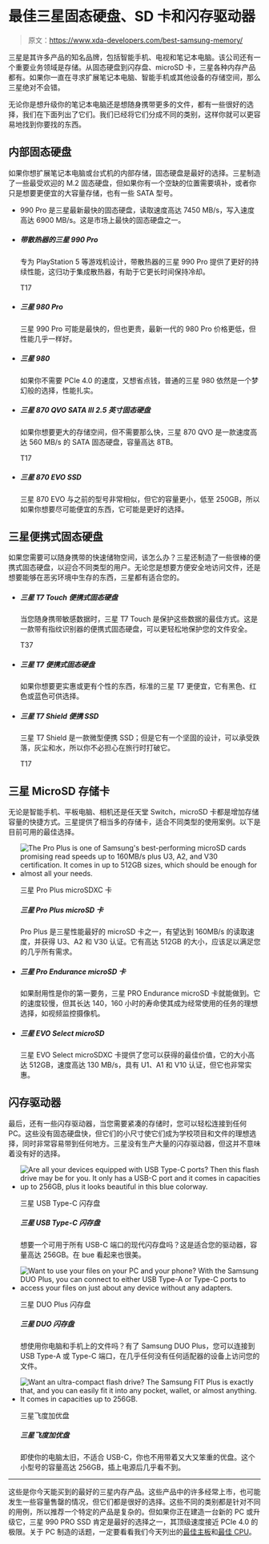 # 最佳三星固态硬盘、SD 卡和闪存驱动器

> 原文：<https://www.xda-developers.com/best-samsung-memory/>

三星是其许多产品的知名品牌，包括智能手机、电视和笔记本电脑。该公司还有一个重要业务领域是存储。从固态硬盘到闪存盘、microSD 卡，三星各种内存产品都有。如果你一直在寻求扩展笔记本电脑、智能手机或其他设备的存储空间，那么三星绝对不会错。

无论你是想升级你的笔记本电脑还是想随身携带更多的文件，都有一些很好的选择，我们在下面列出了它们。我们已经将它们分成不同的类别，这样你就可以更容易地找到你要找的东西。

## 内部固态硬盘

如果你想扩展笔记本电脑或台式机的内部存储，固态硬盘是最好的选择。三星制造了一些最受欢迎的 M.2 固态硬盘，但如果你有一个空缺的位置需要填补，或者你只是想要更便宜的大容量存储，也有一些 SATA 型号。

*   990 Pro 是三星最新最快的固态硬盘，读取速度高达 7450 MB/s，写入速度高达 6900 MB/s。这是市场上最快的固态硬盘之一。

*   ##### 带散热器的三星 990 Pro

    专为 PlayStation 5 等游戏机设计，带散热器的三星 990 Pro 提供了更好的持续性能，这归功于集成散热器，有助于它更长时间保持冷却。

    T17
*   ##### 三星 980 Pro

    三星 990 Pro 可能是最快的，但也更贵，最新一代的 980 Pro 价格更低，但性能几乎一样好。

*   ##### 三星 980

    如果你不需要 PCIe 4.0 的速度，又想省点钱，普通的三星 980 依然是一个梦幻般的选择，性能扎实。

*   ##### 三星 870 QVO SATA III 2.5 英寸固态硬盘

    如果你想要更大的存储空间，但不需要那么快，三星 870 QVO 是一款速度高达 560 MB/s 的 SATA 固态硬盘，容量高达 8TB。

    T17
*   ##### 三星 870 EVO SSD

    三星 870 EVO 与之前的型号非常相似，但它的容量更小，低至 250GB，所以如果你想要尽可能便宜的东西，它可能是更好的选择。

## 三星便携式固态硬盘

如果您需要可以随身携带的快速储物空间，该怎么办？三星还制造了一些很棒的便携式固态硬盘，以迎合不同类型的用户。无论您是想要方便安全地访问文件，还是想要能够在恶劣环境中生存的东西，三星都有适合您的。

*   ##### 三星 T7 Touch 便携式固态硬盘

    当您随身携带敏感数据时，三星 T7 Touch 是保护这些数据的最佳方式。这是一款带有指纹识别器的便携式固态硬盘，可以更轻松地保护您的文件安全。

    T37
*   ##### 三星 T7 便携式固态硬盘

    如果你想要更实惠或更有个性的东西，标准的三星 T7 更便宜，它有黑色、红色或蓝色可供选择。

*   ##### 三星 T7 Shield 便携 SSD

    三星 T7 Shield 是一款微型便携 SSD；但是它有一个坚固的设计，可以承受跌落，灰尘和水，所以你不必担心在旅行时打破它。

    T17

## 三星 MicroSD 存储卡

无论是智能手机、平板电脑、相机还是任天堂 Switch，microSD 卡都是增加存储容量的快捷方式。三星提供了相当多的存储卡，适合不同类型的使用案例。以下是目前可用的最佳选择。

*   <picture>![The Pro Plus is one of Samsung's best-performing microSD cards promising read speeds up to 160MB/s plus U3, A2, and V30 certification. It comes in up to 512GB sizes, which should be enough for almost all your needs.](img/f45124f94995a89b6c8e1f3b4ae5c2b7.png)</picture>

    三星 Pro Plus microSDXC 卡

    ##### 三星 Pro Plus microSD 卡

    Pro Plus 是三星性能最好的 microSD 卡之一，有望达到 160MB/s 的读取速度，并获得 U3、A2 和 V30 认证。它有高达 512GB 的大小，应该足以满足您的几乎所有需求。

*   ##### 三星 Pro Endurance microSD 卡

    如果耐用性是你的第一要务，三星 PRO Endurance microSD 卡就能做到。它的速度较慢，但其长达 140，160 小时的寿命使其成为经常使用的任务的理想选择，如视频监控摄像机。

*   ##### 三星 EVO Select microSD

    三星 EVO Select microSDXC 卡提供了您可以获得的最佳价值，它的大小高达 512GB，速度高达 130 MB/s，具有 U1、A1 和 V10 认证，但它也非常实惠。

    

## 闪存驱动器

最后，还有一些闪存驱动器，当您需要紧凑的存储时，您可以轻松连接到任何 PC。这些没有固态硬盘快，但它们的小尺寸使它们成为学校项目和文件的理想选择，同时非常容易带到任何地方。三星没有生产大量的闪存驱动器，但这并不意味着没有好的选择。

*   <picture>![Are all your devices equipped with USB Type-C ports? Then this flash drive may be for you. It only has a USB-C port and it comes in capacities up to 256GB, plus it looks beautiful in this blue colorway.](img/270229708726ad2f5f96b19207175afb.png)</picture>

    三星 USB Type-C 闪存盘

    ##### 三星 USB Type-C 闪存盘

    想要一个可用于所有 USB-C 端口的现代闪存盘吗？这是适合您的驱动器，容量高达 256GB。在 bue 看起来也很美。

*   <picture>![Want to use your files on your PC and your phone? With the Samsung DUO Plus, you can connect to either USB Type-A or Type-C ports to access your files on just about any device without any adapters.](img/97accaaed29518f7dfdfa0dcd55fe907.png)</picture>

    三星 DUO Plus 闪存盘

    ##### 三星 DUO 闪存盘

    想使用你电脑和手机上的文件吗？有了 Samsung DUO Plus，您可以连接到 USB Type-A 或 Type-C 端口，在几乎任何没有任何适配器的设备上访问您的文件。

*   <picture>![Want an ultra-compact flash drive? The Samsung FIT Plus is exactly that, and you can easily fit it into any pocket, wallet, or almost anything. It comes in capacities up to 256GB.](img/59e7a32b7f51d11ff70d7f5db8c01e7c.png)</picture>

    三星飞度加优盘

    ##### 三星飞度加优盘

    即使你的电脑太旧，不适合 USB-C，你也不用带着又大又笨重的优盘。这个小型号的容量高达 256GB，插上电源后几乎看不到。

* * *

这些是你今天能买到的最好的三星内存产品。这些产品中的许多经常上市，也可能发生一些容量售罄的情况，但它们都是很好的选择。这些不同的类别都是针对不同的用例，所以推荐一个特定的产品是复杂的。但如果你正在建造一台新的 PC 或升级它，三星 990 PRO SSD 肯定是最好的选择之一，其顶级速度接近 PCIe 4.0 的极限。关于 PC 制造的话题，一定要看看我们今天列出的[最佳主板](https://www.xda-developers.com/best-motherboard/)和[最佳 CPU](https://www.xda-developers.com/best-cpus/)。
